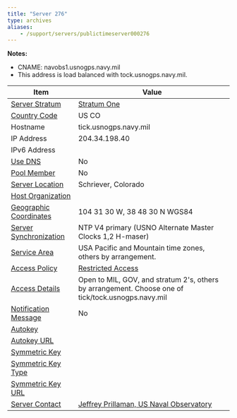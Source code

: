 ```yaml
---
title: "Server 276"
type: archives
aliases:
    - /support/servers/publictimeserver000276
---
```


**Notes:**
* CNAME: navobs1.usnogps.navy.mil
* This address is load balanced with tock.usnogps.navy.mil.

| Item | Value |
| ----- | ----- |
| [Server Stratum](/support/servers/serverstratum) | [Stratum One](/support/servers/stratumonetimeservers) |
| [Country Code](/support/servers/countrycode) | US CO |
| Hostname |  tick.usnogps.navy.mil |
| IP Address |  204.34.198.40 |
| IPv6 Address | |
| [Use DNS](/support/servers/usedns) | No |
| [Pool Member](/support/servers/poolmember) | No |
| [Server Location](/support/servers/serverlocation) |  Schriever, Colorado  |
| [Host Organization](/support/servers/hostorganization) | |
| [ Geographic Coordinates](/support/servers/geographiccoordinates) |  104 31 30 W, 38 48 30 N WGS84 |
| [Server Synchronization](/support/servers/serversynchronization) |  NTP V4 primary (USNO Alternate Master Clocks 1,2 H-maser)  |
| [Service Area](/support/servers/servicearea) |  USA Pacific and Mountain time zones, others by arrangement.  |
| [Access Policy](/support/servers/accesspolicy) | [Restricted Access](/support/servers/restrictedaccess) |
| [Access Details](/support/servers/accessdetails) |  Open to MIL, GOV, and stratum 2's, others by arrangement. Choose one of tick/tock.usnogps.navy.mil  |
| [Notification Message](/support/servers/notificationmessage) | No |
| [Autokey](/support/servers/autokey) |  |
| [Autokey URL](/support/servers/autokeyurl) | |
| [Symmetric Key](/support/servers/symmetrickey) |  |
| [Symmetric Key Type](/support/servers/symmetrickeytype) | |
| [Symmetric Key URL](/support/servers/symmetrickeyurl) | |
| [Server Contact](/support/servers/servercontact) | [ Jeffrey Prillaman, US Naval Observatory](mailto:jeffrey.prillaman@usno.navy.mil) |
